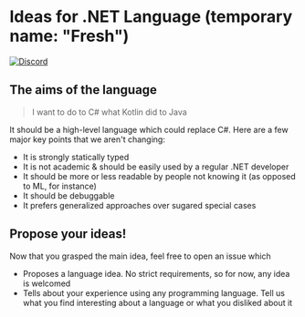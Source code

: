 # Ideas for .NET Language (temporary name: "Fresh")

<a href="https://discord.gg/gHfhpPFzYu"><img alt="Discord" src="https://badgen.net/discord/members/gHfhpPFzYu?icon=discord&color=D70&labelColor=F80&label=Join+our+Discord!"></a>

## The aims of the language

> I want to do to C# what Kotlin did to Java

It should be a high-level language which could replace C#. Here are a few major key points that we aren't changing:

- It is strongly statically typed
- It is not academic & should be easily used by a regular .NET developer
- It should be more or less readable by people not knowing it (as opposed to ML, for instance)
- It should be debuggable
- It prefers generalized approaches over sugared special cases

## Propose your ideas!

Now that you grasped the main idea, feel free to open an issue which

- Proposes a language idea. No strict requirements, so for now, any idea is welcomed
- Tells about your experience using any programming language. Tell us what you find interesting about a language or what you disliked about it
